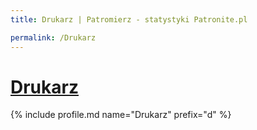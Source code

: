 ```yaml
---
title: Drukarz | Patromierz - statystyki Patronite.pl

permalink: /Drukarz
---
```


# [Drukarz](https://patronite.pl/Drukarz)

{% include profile.md name="Drukarz" prefix="d" %}
